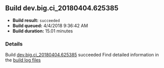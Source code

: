 ## Build dev.big.ci_20180404.625385
- **Build result:** `succeeded`
- **Build queued:** 4/4/2018 9:36:42 AM
- **Build duration:** 15.01 minutes
### Details
Build [dev.big.ci_20180404.625385](https://winappstudio.visualstudio.com/web/build.aspx?pcguid=a4ef43be-68ce-4195-a619-079b4d9834c2&builduri=vstfs%3a%2f%2f%2fBuild%2fBuild%2f25385) succeeded
Find detailed information in the [build log files](https://uwpctdiags.blob.core.windows.net/buildlogs/dev.big.ci_20180404.625385_logs.zip)
